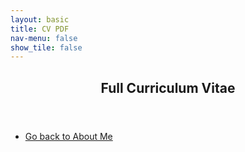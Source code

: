 ```yaml
---
layout: basic
title: CV PDF
nav-menu: false
show_tile: false
---
```


<section id="cv_pdf">
    <header class="major">
        <h2>Full Curriculum Vitae</h2>
    </header>
    <div id="adobe-dc-view" style="width: 100%;"></div>
    <script src="https://documentservices.adobe.com/view-sdk/viewer.js"></script>
    <script type="text/javascript">
        document.addEventListener("adobe_dc_view_sdk.ready", function(){ 
            var adobeDCView = new AdobeDC.View({clientId: "a40573442f804376b6158bb8d98858ee", divId: "adobe-dc-view"});
            adobeDCView.previewFile({
                content:{location: {url: "assets/pdfs/cv.pdf"}},
                metaData:{fileName: "cv.pdf"}
            }, {embedMode: "IN_LINE"});
        });
    </script>
    <ul class="actions">
		<li><a href="aboutme.html" class="button icon fa-arrow-left">Go back to About Me</a></li>
	</ul>
</section>